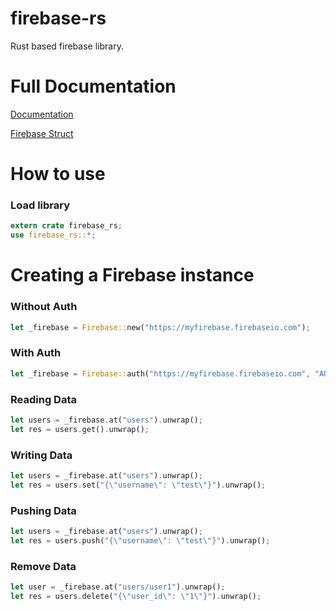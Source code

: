 # firebase-rs

Rust based firebase library.

# Full Documentation
[Documentation](https://docs.rs/firebase-rs/1.0.1/firebase_rs/)

[Firebase Struct](https://docs.rs/firebase-rs/1.0.1/firebase_rs/struct.Firebase.html)

# How to use

### Load library
````rust
extern crate firebase_rs;
use firebase_rs::*;
````

# Creating a Firebase instance

### Without Auth
````rust
let _firebase = Firebase::new("https://myfirebase.firebaseio.com");
````

### With Auth
````rust
let _firebase = Firebase::auth("https://myfirebase.firebaseio.com", "AUTH_KEY");
````

### Reading Data
````rust
let users = _firebase.at("users").unwrap();
let res = users.get().unwrap();
````

### Writing Data
````rust
let users = _firebase.at("users").unwrap();
let res = users.set("{\"username\": \"test\"}").unwrap();
````

### Pushing Data
````rust
let users = _firebase.at("users").unwrap();
let res = users.push("{\"username\": \"test\"}").unwrap();
````

### Remove Data
````rust
let user = _firebase.at("users/user1").unwrap();
let res = users.delete("{\"user_id\": \"1\"}").unwrap();
````







